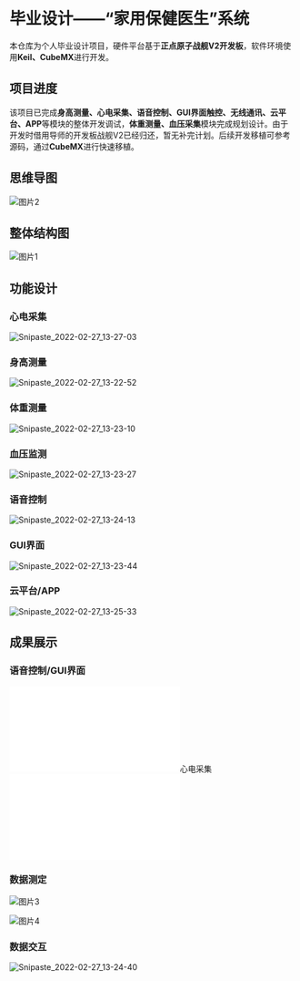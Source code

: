 # 毕业设计——“家用保健医生”系统

本仓库为个人毕业设计项目，硬件平台基于**正点原子战舰V2开发板**，软件环境使用**Keil、CubeMX**进行开发。



## 项目进度

该项目已完成**身高测量、心电采集、语音控制、GUI界面触控、无线通讯、云平台、APP**等模块的整体开发调试，**体重测量、血压采集**模块完成规划设计。由于开发时借用导师的开发板战舰V2已经归还，暂无补完计划。后续开发移植可参考源码，通过**CubeMX**进行快速移植。



## 思维导图

![图片2](https://gitee.com/th1matic/BlogPicgo/raw/master/%E5%9B%BE%E7%89%872.png)



## 整体结构图



![图片1](https://gitee.com/th1matic/BlogPicgo/raw/master/%E5%9B%BE%E7%89%871.png)





## 功能设计



### 心电采集

![Snipaste_2022-02-27_13-27-03](https://gitee.com/th1matic/BlogPicgo/raw/master/Snipaste_2022-02-27_13-27-03.png)

### 身高测量

![Snipaste_2022-02-27_13-22-52](https://gitee.com/th1matic/BlogPicgo/raw/master/Snipaste_2022-02-27_13-22-52.png)



### 体重测量

![Snipaste_2022-02-27_13-23-10](https://gitee.com/th1matic/BlogPicgo/raw/master/Snipaste_2022-02-27_13-23-10.png)



### 血压监测

![Snipaste_2022-02-27_13-23-27](https://gitee.com/th1matic/BlogPicgo/raw/master/Snipaste_2022-02-27_13-23-27.png)





### 语音控制

![Snipaste_2022-02-27_13-24-13](https://gitee.com/th1matic/BlogPicgo/raw/master/Snipaste_2022-02-27_13-24-13.png)



### GUI界面

![Snipaste_2022-02-27_13-23-44](https://gitee.com/th1matic/BlogPicgo/raw/master/Snipaste_2022-02-27_13-23-44.png)



### 云平台/APP



![Snipaste_2022-02-27_13-25-33](https://gitee.com/th1matic/BlogPicgo/raw/master/Snipaste_2022-02-27_13-25-33.png)



## 成果展示




### 语音控制/GUI界面

<iframe src="//player.bilibili.com/player.html?aid=424311194&bvid=BV1F3411j71x&cid=517828564&page=1" scrolling="no" border="0" frameborder="no" framespacing="0" allowfullscreen="true"> </iframe


### 心电采集

<iframe src="//player.bilibili.com/player.html?aid=979324903&bvid=BV1644y1n7w1&cid=517926586&page=1" scrolling="no" border="0" frameborder="no" framespacing="0" allowfullscreen="true"> </iframe>



### 数据测定





![图片3](https://gitee.com/th1matic/BlogPicgo/raw/master/%E5%9B%BE%E7%89%873.jpg)

![图片4](https://gitee.com/th1matic/BlogPicgo/raw/master/%E5%9B%BE%E7%89%874.jpg)



### 数据交互

![Snipaste_2022-02-27_13-24-40](https://gitee.com/th1matic/BlogPicgo/raw/master/Snipaste_2022-02-27_13-24-40.png)

